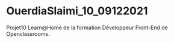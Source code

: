 # OuerdiaSlaimi_10_09122021
Projet10 Learn@Home de la formation Développeur Front-End de Openclassrooms.
